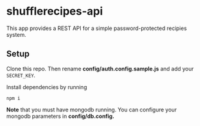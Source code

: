 # shufflerecipes-api
 
This app provides a REST API for a simple password-protected recipies system. 

## Setup

Clone this repo. Then rename **config/auth.config.sample.js** and add your ```SECRET_KEY```.

Install dependencies by running

    npm i

**Note** that you must have mongodb running. You can configure your mongodb  parameters in **config/db.config.**
